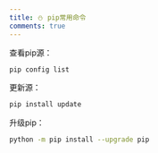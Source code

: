 ```yaml
---
title: ⛄ pip常用命令
comments: true
---
```


查看pip源：

```bash
pip config list
```

更新源：

```bash
pip install update
```

升级pip：

```bash
python -m pip install --upgrade pip
```